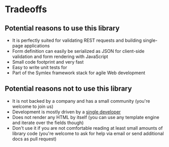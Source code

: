 # Tradeoffs

## Potential reasons to use this library

- It is perfectly suited for validating REST requests and building single-page applications
- Form definition can easily be serialized as JSON for client-side validation and form rendering with JavaScript
- Small code footprint and very fast
- Easy to write unit tests for
- Part of the Symlex framework stack for agile Web development

## Potential reasons not to use this library

- It is not backed by a company and has a small community (you're welcome to join us)
- Development is mostly driven by a [single developer](https://blog.liquidbytes.net/about/)
- Does not render any HTML by itself (you can use any template engine and iterate over the fields though)
- Don't use it if you are not comfortable reading at least small amounts of library code (you're welcome to ask for 
  help via email or send additional docs as pull request)